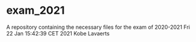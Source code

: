 # exam_2021
A repository containing the necessary files for the exam of 2020-2021
Fri 22 Jan 15:42:39 CET 2021
Kobe Lavaerts
